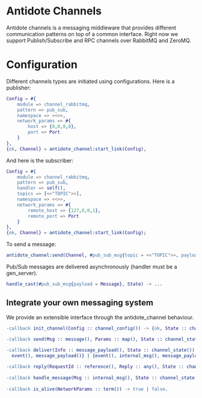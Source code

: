 # Antidote Channels

Antidote channels is a messaging middleware that provides different communication patterns on top of a common interface. Right now we support Publish/Subscribe and RPC channels over RabbitMQ and ZeroMQ.

# Configuration
Different channels types are initiated using configurations. Here is a publisher:
```erlang
Config = #{
	module => channel_rabbitmq,
    pattern => pub_sub,
    namespace => <<>>,
    network_params => #{
	    host => {0,0,0,0},
        port => Port
	}
},
{ok, Channel} = antidote_channel:start_link(Config),
```
And here is the subscriber:
```erlang
Config = #{
	module => channel_rabbitmq,
    pattern => pub_sub,
    handler => self(),
    topics => [<<"TOPIC">>],
    namespace => <<>>,
    network_params => #{
		remote_host => {127,0,0,1},
		remote_port => Port
	}
},
{ok, Channel} = antidote_channel:start_link(Config);
```
To send a message:
```erlang
antidote_channel:send(Channel, #pub_sub_msg{topic = <<"TOPIC">>, payload = Message}),
```
Pub/Sub messages are delivered asynchronously (handler must be a gen_server).
```erlang
handle_cast(#pub_sub_msg{payload = Message}, State) -> ...
```

## Integrate your own messaging system

We provide an extensible interface through the antidote_channel behaviour.
```erlang
-callback init_channel(Config :: channel_config()) -> {ok, State :: channel_state()} | {error, Reason :: term()}.  
  
-callback send(Msg :: message(), Params :: map(), State :: channel_state()) -> {ok, State :: channel_state()}.  

-callback deliver(Info :: message_payload(), State :: channel_state()) -> {  
  event(), message_payload()} | {event(), internal_msg(), message_payload()} | {error, Reason :: atom()}.  

-callback reply(RequestId :: reference(), Reply :: any(), State :: channel_state()) -> any().
  
-callback handle_message(Msg :: internal_msg(), State :: channel_state()) -> {ok, NewState :: channel_state()} | {error, Reason :: atom()}.  
    
-callback is_alive(NetworkParams :: term()) -> true | false.  
```